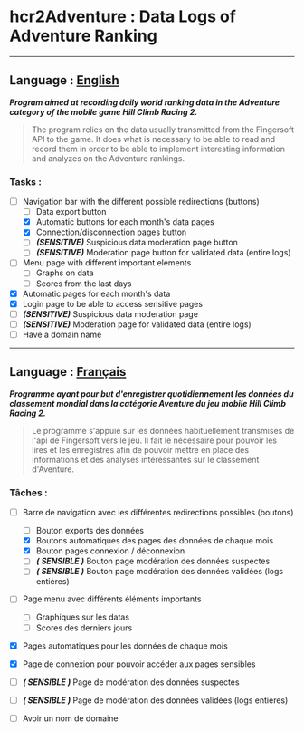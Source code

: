 # hcr2Adventure : Data Logs of Adventure Ranking

---
## Language : <ins>English</ins>
***Program aimed at recording daily world ranking data in the Adventure category of the mobile game Hill Climb Racing 2.***

 > The program relies on the data usually transmitted from the Fingersoft API to the game. It does what is necessary to be able to read and record them in order to be able to implement interesting information and analyzes on the Adventure rankings.

### Tasks :
 - [ ] Navigation bar with the different possible redirections (buttons)
   - [ ] Data export button
   - [X] Automatic buttons for each month's data pages
   - [X] Connection/disconnection pages button
   - [ ] ***(SENSITIVE)*** Suspicious data moderation page button
   - [ ] ***(SENSITIVE)*** Moderation page button for validated data (entire logs)
 - [ ] Menu page with different important elements
   - [ ] Graphs on data
   - [ ] Scores from the last days
 - [X] Automatic pages for each month's data
 - [X] Login page to be able to access sensitive pages
 - [ ] ***(SENSITIVE)*** Suspicious data moderation page
 - [ ] ***(SENSITIVE)*** Moderation page for validated data (entire logs)
 - [ ] Have a domain name

---
## Language : <ins>Français</ins>
***Programme ayant pour but d'enregistrer quotidiennement les données du classement mondial dans la catégorie Aventure du jeu mobile Hill Climb Racing 2.***

> Le programme s'appuie sur les données habituellement transmises de l'api de Fingersoft vers le jeu. Il fait le nécessaire pour pouvoir les lires et les enregistres afin de pouvoir mettre en place des informations et des analyses intéréssantes sur le classement d'Aventure.

### Tâches :
 - [ ] Barre de navigation avec les différentes redirections possibles (boutons)
   - [ ] Bouton exports des données
   - [X] Boutons automatiques des pages des données de chaque mois
   - [X] Bouton pages connexion / déconnexion
   - [ ] ***( SENSIBLE )*** Bouton page modération des données suspectes
   - [ ] ***( SENSIBLE )*** Bouton page modération des données validées (logs entières)
 - [ ] Page menu avec différents éléments importants
   - [ ] Graphiques sur les datas
   - [ ] Scores des derniers jours
 - [X] Pages automatiques pour les données de chaque mois
 - [X] Page de connexion pour pouvoir accéder aux pages sensibles
 - [ ] ***( SENSIBLE )*** Page de modération des données suspectes
 - [ ] ***( SENSIBLE )*** Page de modération des données validées (logs entières)
 - [ ] Avoir un nom de domaine

